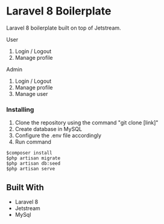 # Laravel 8 Boilerplate

Laravel 8 boilerplate built on top of Jetstream.

User

1. Login / Logout
2. Manage profile

Admin

1. Login / Logout
2. Manage profile
3. Manage user

### Installing

1. Clone the repository using the command "git clone [link]"
2. Create database in MySQL
3. Configure the .env file accordingly
4. Run command

```
$composer install
$php artisan migrate
$php artisan db:seed
$php artisan serve
```

## Built With

-   Laravel 8
-   Jetstream
-   MySql
